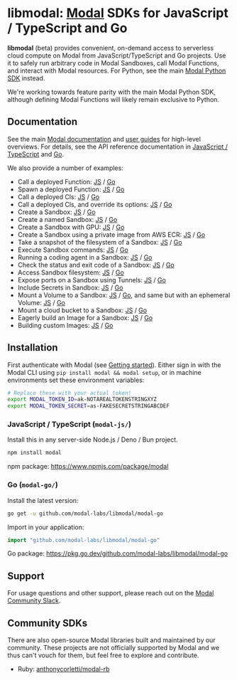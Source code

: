 # libmodal: [Modal](https://modal.com) SDKs for JavaScript / TypeScript and Go

**libmodal** (beta) provides convenient, on-demand access to serverless cloud compute on Modal from JavaScript/TypeScript and Go projects. Use it to safely run arbitrary code in Modal Sandboxes, call Modal Functions, and interact with Modal resources. For Python, see the main [Modal Python SDK](https://github.com/modal-labs/modal-client) instead.

We're working towards feature parity with the main Modal Python SDK, although defining Modal Functions will likely remain exclusive to Python.

## Documentation

See the main [Modal documentation](https://modal.com/docs/guide) and [user guides](https://modal.com/docs/guide) for high-level overviews. For details, see the API reference documentation in [JavaScript / TypeScript](https://modal-labs.github.io/libmodal/) and [Go](https://pkg.go.dev/github.com/modal-labs/libmodal/modal-go#section-documentation).

We also provide a number of examples:
- Call a deployed Function: [JS](./modal-js/examples/function-call.ts) / [Go](./modal-go/examples/function-call/main.go)
- Spawn a deployed Function: [JS](./modal-js/examples/function-spawn.ts) / [Go](./modal-go/examples/function-spawn/main.go)
- Call a deployed Cls: [JS](./modal-js/examples/cls-call.ts) / [Go](./modal-go/examples/cls-call/main.go)
- Call a deployed Cls, and override its options: [JS](./modal-js/examples/cls-call-with-options.ts) / [Go](./modal-go/examples/cls-call-with-options/main.go)
- Create a Sandbox: [JS](./modal-js/examples/sandbox.ts) / [Go](./modal-go/examples/sandbox/main.go)
- Create a named Sandbox: [JS](./modal-js/examples/sandbox-named.ts) / [Go](./modal-go/examples/sandbox-named/main.go)
- Create a Sandbox with GPU: [JS](./modal-js/examples/sandbox-gpu.ts) / [Go](./modal-go/examples/sandbox-gpu/main.go)
- Create a Sandbox using a private image from AWS ECR: [JS](./modal-js/examples/sandbox-private-image.ts) / [Go](./modal-go/examples/sandbox-private-image/main.go)
- Take a snapshot of the filesystem of a Sandbox: [JS](./modal-js/examples/sandbox-filesystem-snapshot.ts) / [Go](./modal-go/examples/sandbox-filesystem-snapshot/main.go)
- Execute Sandbox commands: [JS](./modal-js/examples/sandbox-exec.ts) / [Go](./modal-go/examples/sandbox-exec/main.go)
- Running a coding agent in a Sandbox: [JS](./modal-js/examples/sandbox-agent.ts) / [Go](./modal-go/examples/sandbox-agent/main.go)
- Check the status and exit code of a Sandbox: [JS](./modal-js/examples/sandbox-poll.ts) / [Go](./modal-go/examples/sandbox-poll/main.go)
- Access Sandbox filesystem: [JS](./modal-js/examples/sandbox-filesystem.ts) / [Go](./modal-go/examples/sandbox-filesystem/main.go)
- Expose ports on a Sandbox using Tunnels: [JS](./modal-js/examples/sandbox-tunnels.ts) / [Go](./modal-go/examples/sandbox-tunnels/main.go)
- Include Secrets in Sandbox: [JS](./modal-js/examples/sandbox-secrets.ts) / [Go](./modal-go/examples/sandbox-secrets/main.go)
- Mount a Volume to a Sandbox: [JS](./modal-js/examples/sandbox-volume.ts) / [Go](./modal-go/examples/sandbox-volume/main.go), and same but with an ephemeral Volume: [JS](./modal-js/examples/sandbox-volume-ephemeral.ts) / [Go](./modal-go/examples/sandbox-volume-ephemeral/main.go)
- Mount a cloud bucket to a Sandbox: [JS](./modal-js/examples/sandbox-cloud-bucket.ts) / [Go](./modal-go/examples/sandbox-cloud-bucket/main.go)
- Eagerly build an Image for a Sandbox: [JS](./modal-js/examples/sandbox-prewarm.ts) / [Go](./modal-go/examples/sandbox-prewarm/main.go)
- Building custom Images: [JS](./modal-js/examples/image-building.ts) / [Go](./modal-go/examples/image-building/main.go)

## Installation

First authenticate with Modal (see [Getting started](https://modal.com/docs/guide#getting-started)). Either sign in with the Modal CLI using `pip install modal && modal setup`, or in machine environments set these environment variables:

```bash
# Replace these with your actual token!
export MODAL_TOKEN_ID=ak-NOTAREALTOKENSTRINGXYZ
export MODAL_TOKEN_SECRET=as-FAKESECRETSTRINGABCDEF
```

### JavaScript / TypeScript (`modal-js/`)

Install this in any server-side Node.js / Deno / Bun project.

```bash
npm install modal
```

npm package: https://www.npmjs.com/package/modal

### Go (`modal-go/`)

Install the latest version:

```bash
go get -u github.com/modal-labs/libmodal/modal-go
```

Import in your application:

```go
import "github.com/modal-labs/libmodal/modal-go"
```

Go package: https://pkg.go.dev/github.com/modal-labs/libmodal/modal-go

## Support

For usage questions and other support, please reach out on the [Modal Community Slack](https://modal.com/slack).

## Community SDKs

There are also open-source Modal libraries built and maintained by our community. These projects are not officially supported by Modal and we thus can't vouch for them, but feel free to explore and contribute.

- Ruby: [anthonycorletti/modal-rb](https://github.com/anthonycorletti/modal-rb)
